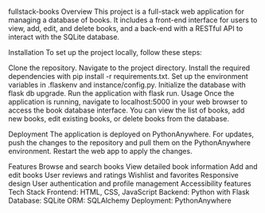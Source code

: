 fullstack-books
Overview
This project is a full-stack web application for managing a database of books. It includes a front-end interface for users to view, add, edit, and delete books, and a back-end with a RESTful API to interact with the SQLite database.

Installation
To set up the project locally, follow these steps:

Clone the repository.
Navigate to the project directory.
Install the required dependencies with pip install -r requirements.txt.
Set up the environment variables in .flaskenv and instance/config.py.
Initialize the database with flask db upgrade.
Run the application with flask run.
Usage
Once the application is running, navigate to localhost:5000 in your web browser to access the book database interface. You can view the list of books, add new books, edit existing books, or delete books from the database.

Deployment
The application is deployed on PythonAnywhere. For updates, push the changes to the repository and pull them on the PythonAnywhere environment. Restart the web app to apply the changes.

Features
Browse and search books
View detailed book information
Add and edit books
User reviews and ratings
Wishlist and favorites
Responsive design
User authentication and profile management
Accessibility features
Tech Stack
Frontend: HTML, CSS, JavaScript
Backend: Python with Flask
Database: SQLite
ORM: SQLAlchemy
Deployment: PythonAnywhere